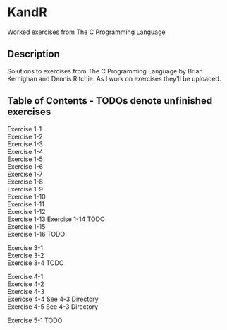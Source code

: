 # KandR
Worked exercises from The C Programming Language

## Description
Solutions to exercises from The C Programming Language by Brian Kernighan and Dennis Ritchie. As I work on exercises they'll be uploaded.

## Table of Contents - TODOs denote unfinished exercises
Exercise 1-1  
Exercise 1-2  
Exercise 1-3  
Exercise 1-4  
Exercise 1-5  
Exercise 1-6  
Exercise 1-7  
Exercise 1-8  
Exercise 1-9  
Exercise 1-10  
Exercise 1-11  
Exercise 1-12  
Exercise 1-13
Exercise 1-14 TODO  
Exercise 1-15  
Exercise 1-16 TODO  
  
Exercise 3-1  
Exercise 3-2  
Exercise 3-4 TODO  
  
Exercise 4-1  
Exercise 4-2  
Exercise 4-3  
Exericse 4-4 See 4-3 Directory  
Exercise 4-5 See 4-3 Directory  
  
Exercise 5-1 TODO  
